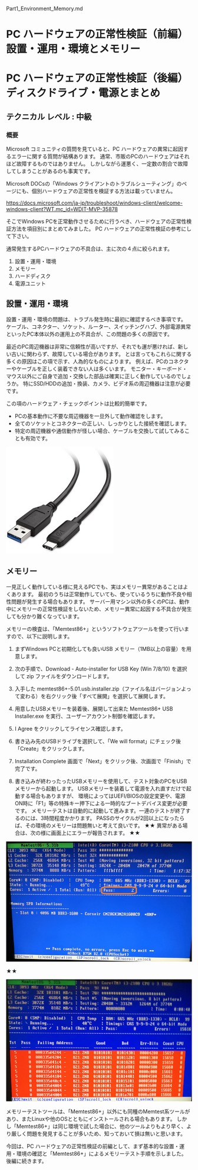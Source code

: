 Part1_Environment_Memory.md


# PC ハードウェアの正常性検証（前編）　設置・運用・環境とメモリー
# PC ハードウェアの正常性検証（後編）　ディスクドライブ・電源とまとめ

## テクニカル レベル : 中級

### 概要

Microsoft コミュニティの質問を見ていると、PC ハードウェアの異常に起因するエラーに関する質問が結構あります。
通常、市販のPCのハードウェアはそれほど故障するものではありません。
しかしながら運悪く、一定数の割合で故障してしまうことがあるのも事実です。

Microsoft DOCsの「Windows クライアントのトラブルシューティング」のページにも、個別ハードウェアの正常性を検証する方法は載っていません。

https://docs.microsoft.com/ja-jp/troubleshoot/windows-client/welcome-windows-client?WT.mc_id=WDIT-MVP-35878

そこでWindows PCを正常動作させるために行うべき、ハードウェアの正常性検証方法を項目別にまとめてみました。
PC ハードウェアの正常性検証の参考にして下さい。

通常発生するPCハードウェアの不具合は、主に次の４点に絞られます。

1. 設置・運用・環境
2. メモリー
3. ハードディスク
4. 電源ユニット

## 設置・運用・環境

設置・運用・環境の問題は、トラブル発生時に最初に確認するべき事項です。
ケーブル、コネクター、ソケット、ルーター、スイッチングハブ、外部電源異常といったPC本体以外の運用上の不具合が、この問題の多くの原因です。

最近のPC周辺機器は非常に信頼性が高いですが、それでも運が悪ければ、新しい古いに関わらず、故障している場合があります。
とは言ってもこれらに関する多くの原因はこの項で示す、人為的なものによります。
例えば、PCのコネクターやケーブルを正しく装着できない人は多くいます。
モニター・キーボード・マウス以外にご自身で追加・交換した部品は確実に正しく動作しているのでしょうか。
特にSSD/HDDの追加・換装、カメラ、ビデオ系の周辺機器は注意が必要です。

この項のハードウェア・チェックポイントは比較的簡単です。
- PCの基本動作に不要な周辺機器を一旦外して動作確認をします。
- 全てのソケットとコネクターの正しい、しっかりとした接続を確認します。
- 特定の周辺機器や通信動作が怪しい場合、ケーブルを交換して試してみることも有効です。

![例：USBケーブル](cable.jpg)

## メモリー

一見正しく動作している様に見えるPCでも、実はメモリー異常があることはよくあります。
最初のうちは正常動作していても、使っているうちに動作不良や相性問題が発生する場合もあります。
サーバー用マシン以外の多くのPCは、動作中にメモリーの正常性検証をしないため、メモリー異常に起因する不具合が発生しても分かり難くなっています。

メモリーの検査は、「Memtest86+」というソフトウェアツールを使って行いますので、以下に説明します。

1. まずWindows PCと初期化しても良いUSB メモリー（1MB以上の容量）を用意します。
2. 次の手順で、Download - Auto-installer for USB Key (Win 7/8/10) を選択して zip ファイルをダウンロードします。

3. 入手した memtest86+-5.01.usb.installer.zip（ファイル名はバージョンよって変わる）を右クリック後「すべて展開」を選択して展開します。
4. 用意したUSBメモリーを装着後、展開して出来た Memtest86+ USB Installer.exe を実行、ユーザーアカウント制御を確認します。
5. I Agree をクリックしてライセンス確認します。
6. 書き込み先のUSBドライブを選択して、「We will format」にチェック後「Create」をクリックします。
7. Installation Complete 画面で「Next」をクリック後、次画面で「Finish」で完了です。
8. 書き込みが終わったったUSBメモリーを使用して、テスト対象のPCをUSBメモリーから起動します。
USBメモリーを装着して電源を入れ直すだけで起動する場合もありますが、
環境によってはUEFI/BIOSの設定変更や、電源ON時に「F1」等の特殊キー押下による一時的なブートデバイス変更が必要です。
メモリーテストは自動的に起動して進みます。一連のテストが終了するのには、3時間程度かかります。
PASSのサイクルが2回以上になったらば、その環境のメモリーは問題無いと考えて良いです。
★★
異常がある場合は、次の様に画面上にエラーが報告されます。
★★

![例：USBケーブル](m1p.jpg)

★★

![例：USBケーブル](m2p.jpg)


メモリーテストツールは、「Memtest86+」以外にも同種のMemtest系ツールがあり、またLinuxや他のOSとともにインストールされる場合もあります。
しかし「Memtest86+」は同じ環境で試した場合に、他のツールよりもより早く、より厳しく問題を発見することが多いため、知っておいて損は無いと思います。

今回は、PC ハードウェアの正常性検証の前編として、まず基本的な設置・運用・環境の確認と「Memtest86+」によるメモリーテスト手順を示しました。
後編に続きます。
